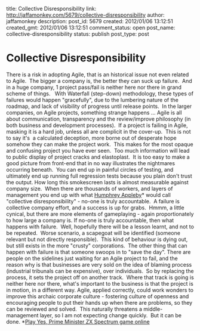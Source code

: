 title: Collective Disresponsibility
link: http://jaffamonkey.com/5679/collective-disresponsibility
author: jaffamonkey
description: 
post_id: 5679
created: 2012/01/06 13:12:51
created_gmt: 2012/01/06 13:12:51
comment_status: open
post_name: collective-disresponsibility
status: publish
post_type: post

# Collective Disresponsibility

There is a risk in adopting Agile, that is an historical issue not even related to Agile.  The bigger a company is, the better they can suck up failure.  And in a huge company, 1 project pass/fail is neither here nor there in grand scheme of things.   With Waterfall (step-down) methodology, these types of failures would happen "gracefully", due to the lumbering nature of the roadmap, and lack of visibility of progress until release points.  In the larger companies, on Agile projects, something strange happens ...  Agile is all about communication, transparency and the review/improve philosophy (in both business and development processes).  If a project is failing in Agile, masking it is a hard job, unless all are complicit in the cover-up.  This is not to say it's  a calculated deception, more borne out of desperate hope somehow they can make the project work.  This makes for the most opaque and confusing project you have ever seen.  Too much information will lead to public display of project cracks and elastoplast.  It is too easy to make a good picture from front-end that in no way illustrates the nightmares occurring beneath.  You can end up in painful circles of testing, and ultimately end up running full regression tests because you plain don't trust the output. How long this smokescreen lasts is almost measurable against company size.  When there are thousands of workers, and layers of management you end up with what [Humphrey Appleby](http://en.wikipedia.org/wiki/Humphrey_Appleby)* would call "collective disresponsibility" - no-one is truly accountable.  A failure is collective company effort, and a success is up for grabs.  Hmmm, a little cynical, but there are more elements of gameplaying - again proportionately to how large a company is. If no-one is truly accountable, then what happens with failure.  Well, hopefully there will be a lesson learnt, and not to be repeated.  Worse scenario, a scapegoat will be identified (someone relevant but not directly responsible).  This kind of behaviour is dying out, but still exists in the more "crusty" corporations.  The other thing that can happen with failure is that someone swoops in to "save the day". There are people on the sidelines just waiting for an Agile project to fail, and the reason why is that businesses are very sold on the idea of blaming process (industrial tribunals can be expensive), over individuals.  So by replacing the process, it sets the project off on another track.  Where that track is going is neither here nor there, what's important to the business is that the project is in motion, in a different way. Agile, applied correctly, could work wonders to improve this archaic corporate culture - fostering culture of openness and encouraging people to put their hands up when there are problems, so they can be reviewed and solved.  This naturally threatens a middle-management layer, so I am not expecting change quickly.  But it can be done. *[Play Yes, Prime Minister ZX Spectrum game online](http://redfishbluefish.co.uk/2012/01/07/yes-prime-minister-3/)